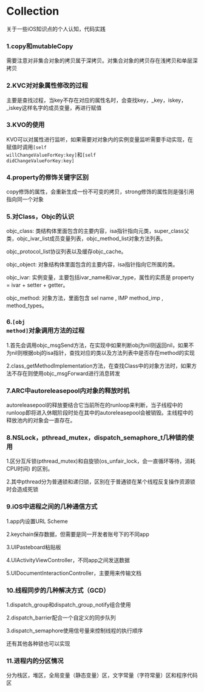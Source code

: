 # Collection

关于一些iOS知识点的个人认知，代码实践


### 1.copy和mutableCopy     
需要注意对非集合对象的拷贝属于深拷贝。对集合对象的拷贝存在浅拷贝和单层深拷贝

### 2.KVC对对象属性修改的过程      
主要是查找过程，当key不存在对应的属性名时，会查找key，_key，iskey，_iskey这样名字的成员变量，再进行赋值

### 3.KVO的使用
KVO可以对属性进行监听，如果需要对对象内的实例变量监听需要手动实现，在赋值时调用<code>[self willChangeValueForKey:key]</code>和<code>[self didChangeValueForKey:key]</code>

### 4.property的修饰关键字区别
copy修饰的属性，会重新生成一份不可变的拷贝，strong修饰的属性则是强引用指向同一个对象

### 5.对Class，Objc的认识
objc_class: 类结构体里面包含的主要内容，isa指针指向元类，super_class父类，objc_ivar_list成员变量列表，objc_method_list对象方法列表。

objc_protocol_list协议列表以及缓存objc_cache。

objc_object: 对象结构体里面包含的主要内容，isa指针指向它所属的类。

objc_ivar: 实例变量，主要包括ivar_name和ivar_type，属性的实质是 property = ivar + setter + getter。

objc_method: 对象方法，里面包含 sel name , IMP method_imp , method_types。

### 6.<code>[obj method]</code>对象调用方法的过程
1.首先会调用objc_msgSend方法，在实现中如果判断obj为nil则返回nil，如果不为nil则根据obj的isa指针，查找对应的类以及方法列表中是否存在method的实现

2.class_getMethodImplementation方法，在查找Class中的对象方法时，如果方法不存在则使用objc_msgForward进行消息转发

### 7.ARC中autoreleasepool内对象的释放时机
autoreleasepool的释放要结合它当前所在的runloop来判断，当子线程中的runloop即将进入休眠阶段时处在其中的autoreleasepool会被销毁。主线程中的释放池内的对象会一直存在。

### 8.NSLock，pthread_mutex，dispatch_semaphore_t几种锁的使用
1.区分互斥锁(pthread_mutex)和自旋锁(os_unfair_lock，会一直循环等待，消耗CPU时间) 的区别。     

2.其中pthread分为普通锁和递归锁，区别在于普通锁在某个线程反复操作资源锁时会造成死锁      



### 9.iOS中进程之间的几种通信方式
1.app内设置URL Scheme

2.keychain保存数据，但需要是同一开发者账号下的不同app

3.UIPasteboard粘贴板

4.UIActivityViewController，不同app之间发送数据

5.UIDocumentInteractionController，主要用来传输文档

### 10.线程同步的几种解决方式（GCD）
1.dispatch_group和dispatch_group_notify组合使用

2.dispatch_barrier配合一个自定义的同步队列

3.dispatch_semaphore使用信号量来控制线程的执行顺序

还有其他各种锁也可以实现


### 11.进程内的分区情况
分为栈区，堆区，全局变量（静态变量）区，文字常量（字符常量）区和程序代码区












